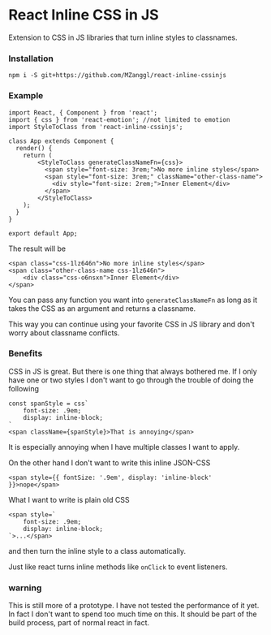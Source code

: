 # React Inline CSS in JS

Extension to CSS in JS libraries that turn inline styles to classnames.

### Installation

```
npm i -S git+https://github.com/MZanggl/react-inline-cssinjs
```

### Example

```
import React, { Component } from 'react';
import { css } from 'react-emotion'; //not limited to emotion
import StyleToClass from 'react-inline-cssinjs';

class App extends Component {
  render() {
    return (
        <StyleToClass generateClassNameFn={css}>
          <span style="font-size: 3rem;">No more inline styles</span>
          <span style="font-size: 3rem;" className="other-class-name">
            <div style="font-size: 2rem;">Inner Element</div>
          </span>
        </StyleToClass>
    );
  }
}

export default App;
```

The result will be

```
<span class="css-1lz646n">No more inline styles</span>
<span class="other-class-name css-1lz646n">
    <div class="css-o6nsxn">Inner Element</div>
</span>
```

You can pass any function you want into `generateClassNameFn` as long as it takes the CSS as an argument and returns a classname.

This way you can continue using your favorite CSS in JS library and don't worry about classname conflicts.

### Benefits 

CSS in JS is great. But there is one thing that always bothered me. 
If I only have one or two styles I don't want to go through the trouble of doing the following

```
const spanStyle = css`
    font-size: .9em;
    display: inline-block;
`
<span className={spanStyle}>That is annoying</span>
```

It is especially annoying when I have multiple classes I want to apply.

On the other hand I don't want to write this inline JSON-CSS

```
<span style={{ fontSize: '.9em', display: 'inline-block' }}>nope</span>
```

What I want to write is plain old CSS

```
<span style=`
    font-size: .9em;
    display: inline-block;
`>...</span>
```
and then turn the inline style to a class automatically.

Just like react turns inline methods like `onClick` to event listeners.

### warning

This is still more of a prototype. I have not tested the performance of it yet.
In fact I don't want to spend too much time on this. It should be part of the build process, part of normal react in fact.